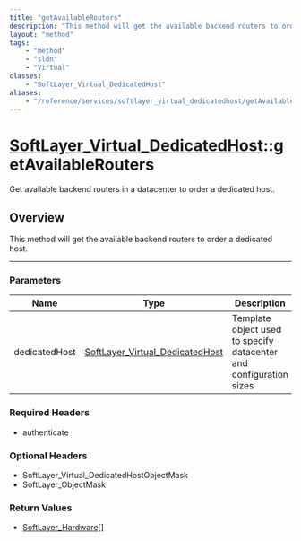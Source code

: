 ```yaml
---
title: "getAvailableRouters"
description: "This method will get the available backend routers to order a dedicated host."
layout: "method"
tags:
    - "method"
    - "sldn"
    - "Virtual"
classes:
    - "SoftLayer_Virtual_DedicatedHost"
aliases:
    - "/reference/services/softlayer_virtual_dedicatedhost/getAvailableRouters"
---
```

# [SoftLayer_Virtual_DedicatedHost](/reference/services/SoftLayer_Virtual_DedicatedHost)::getAvailableRouters

Get available backend routers in a datacenter to order a dedicated host. 


## Overview 
This method will get the available backend routers to order a dedicated host. 

-----

### Parameters 
|Name | Type | Description |
| --- | --- | --- |
|dedicatedHost| <a href='/reference/datatypes/SoftLayer_Virtual_DedicatedHost'>SoftLayer_Virtual_DedicatedHost </a>| Template object used to specify datacenter and configuration sizes|


### Required Headers
* authenticate


### Optional Headers
* SoftLayer_Virtual_DedicatedHostObjectMask
* SoftLayer_ObjectMask

### Return Values
* <a href='/reference/datatypes/SoftLayer_Hardware'>SoftLayer_Hardware[] </a>




